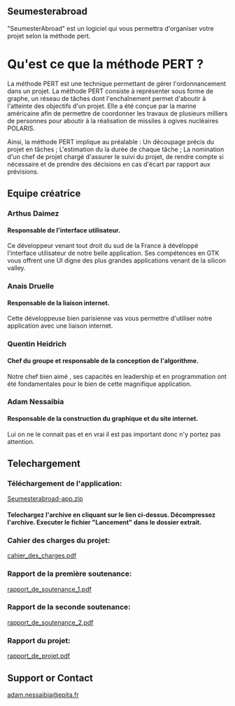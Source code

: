 ## Seumesterabroad

"SeumesterAbroad" est un logiciel qui vous permettra d'organiser votre projet selon la méthode pert.

# Qu'est ce que la méthode PERT ?
La méthode PERT est une technique permettant de gérer l'ordonnancement dans un projet. La méthode PERT consiste à représenter sous forme de graphe, un réseau de tâches dont l'enchaînement permet d'aboutir à l'atteinte des objectifs d'un projet.
Elle a été conçue par la marine américaine afin de permettre de coordonner les travaux de plusieurs milliers de personnes pour aboutir à la réalisation de missiles à ogives nucléaires POLARIS.

Ainsi, la méthode PERT implique au préalable :
Un découpage précis du projet en tâches ;
L'estimation du la durée de chaque tâche ;
La nomination d'un chef de projet chargé d'assurer le suivi du projet, de rendre compte si nécessaire et de prendre des décisions en cas d'écart par rapport aux prévisions.


## Equipe créatrice
### Arthus Daimez
#### Responsable de l'interface utilisateur. 
Ce développeur venant tout droit du sud de la France à dévéloppé l'interface utilisateur de notre belle application. Ses compétences en GTK vous offrent une UI digne des plus grandes applications venant de la silicon valley.
### Anais Druelle
#### Responsable de la liaison internet. 
Cette développeuse bien parisienne vas vous permettre d'utiliser notre application avec une liaison internet.
### Quentin Heidrich
#### Chef du groupe et responsable de la conception de l'algorithme.
Notre chef bien aimé , ses capacités en leadership et en programmation ont été fondamentales pour le bien de cette magnifique application.
### Adam Nessaibia
#### Responsable de la construction du graphique et du site internet. 
Lui on ne le connait pas et en vrai il est pas important donc n'y portez pas attention.

## Telechargement

### Téléchargement de l'application: 
[Seumesterabroad-app.zip](./Seumesterabroad-app.zip)
#### Telechargez l'archive en cliquant sur le lien ci-dessus. Décompressez l'archive. Executer le fichier "Lancement" dans le dossier extrait.

### Cahier des charges du projet: 
[cahier_des_charges.pdf](.///Rapports/cahier_des_charges_SEUMester_Abroad.pdf)
### Rapport de la première soutenance:
[rapport_de_soutenance_1.pdf](./Rapports/Rapport_de_soutenance_1.pdf)
### Rapport de la seconde soutenance:
[rapport_de_soutenance_2.pdf](./Rapports/rapport_de_soutenance_2.pdf)
### Rapport du projet:
[rapport_de_projet.pdf](./Rapport/rapport_de_projet.pdf)

## Support or Contact
adam.nessaibia@epita.fr
